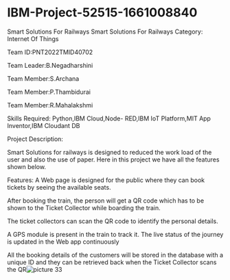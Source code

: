 # IBM-Project-52515-1661008840
Smart Solutions For Railways
Smart Solutions For Railways
Category: Internet Of Things

Team ID:PNT2022TMID40702

Team Leader:B.Negadharshini

Team Member:S.Archana

Team Member:P.Thambidurai

Team Member:R.Mahalakshmi


Skills Required:
Python,IBM Cloud,Node- RED,IBM IoT Platform,MIT App Inventor,IBM Cloudant DB

Project Description:

Smart Solutions for railways is designed to reduced the work load of the user and also the use of paper. Here in this project we have all the features shown below.

Features:
A Web page is designed for the public where they can book tickets by seeing the available seats.

After booking the train, the person will get a QR code which has to be shown to the Ticket Collector while boarding the train.

 The ticket collectors can scan the QR code to identify the personal details.

A GPS module is present in the train to track it. The live status of the journey is updated in the Web app continuously

All the booking details of the customers will be stored in the database with a unique ID and they can be retrieved back when the Ticket Collector scans the QR![picture 33](https://user-images.githubusercontent.com/113281596/202747835-90a1afe9-cbf9-44ac-9a0d-bdb14ac6dc5f.png)



